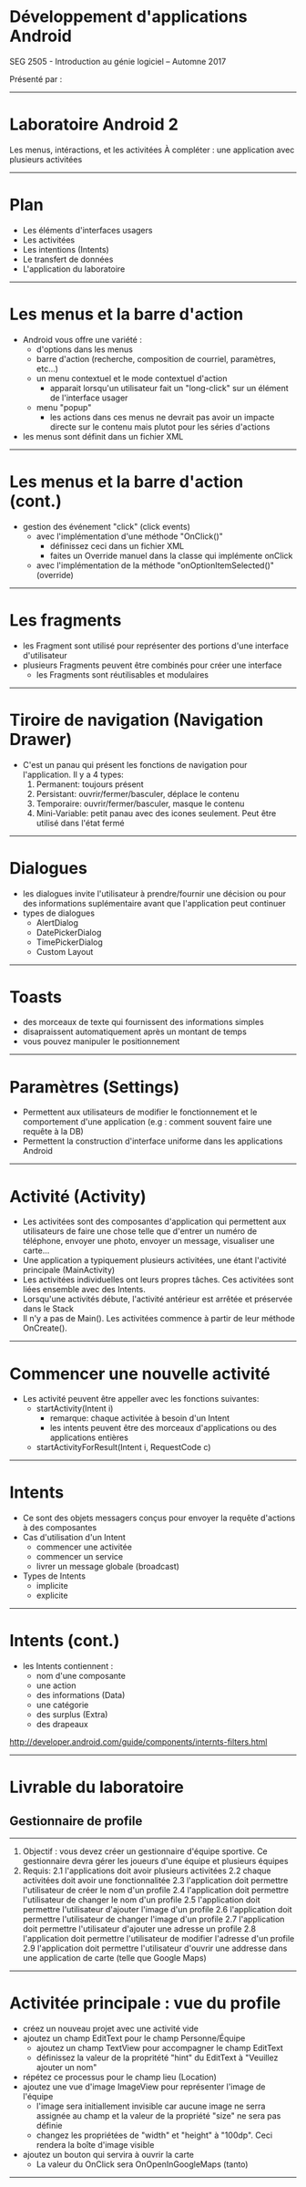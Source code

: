 
# Développement d'applications Android

SEG 2505 - Introduction au génie logiciel – Automne 2017

Présenté par : 

---

# Laboratoire Android 2

Les menus, intéractions, et les activitées
À compléter : une application avec plusieurs activitées

---

# Plan

- Les éléments d'interfaces usagers
- Les activitées
- Les intentions (Intents)
- Le transfert de données
- L'application du laboratoire

---

# Les menus et la barre d'action

- Android vous offre une variété :
    - d'options dans les menus
    - barre d'action (recherche, composition de courriel, paramètres, etc...)
    - un menu contextuel et le mode contextuel d'action
        - apparait lorsqu'un utilisateur fait un "long-click" sur un élément de l'interface usager
    - menu "popup"
        - les actions dans ces menus ne devrait pas avoir un impacte directe sur le contenu mais plutot pour les séries d'actions
- les menus sont définit dans un fichier XML

---

# Les menus et la barre d'action (cont.)

- gestion des événement "click" (click events)
    - avec l'implémentation d'une méthode "OnClick()"
        - définissez ceci dans un fichier XML
        - faites un Override manuel dans la classe qui implémente onClick
    - avec l'implémentation de la méthode "onOptionItemSelected()" (override)

---

# Les fragments

- les Fragment sont utilisé pour représenter des portions d'une interface d'utilisateur
- plusieurs Fragments peuvent être combinés pour créer une interface
    - les Fragments sont réutilisables et modulaires

---

# Tiroire de navigation (Navigation Drawer)

- C'est un panau qui présent les fonctions de navigation pour l'application. Il y a 4 types:
    1. Permanent: toujours présent
    2. Persistant: ouvrir/fermer/basculer, déplace le contenu
    3. Temporaire: ouvrir/fermer/basculer, masque le contenu
    4. Mini-Variable: petit panau avec des icones seulement. Peut être utilisé dans l'état fermé

---

# Dialogues

- les dialogues invite l'utilisateur à prendre/fournir une décision ou pour des informations suplémentaire avant que l'application peut continuer
- types de dialogues
    - AlertDialog
    - DatePickerDialog
    - TimePickerDialog
    - Custom Layout

---

# Toasts

- des morceaux de texte qui fournissent des informations simples
- disapraissent automatiquement après un montant de temps
- vous pouvez manipuler le positionnement

---

# Paramètres (Settings)

- Permettent aux utilisateurs de modifier le fonctionnement et le comportement d'une application (e.g : comment souvent faire une requête à la DB)
- Permettent la construction d'interface uniforme dans les applications Android

---

# Activité (Activity)

- Les activitées sont des composantes d'application qui permettent aux utilisateurs de faire une chose telle que d'entrer un numéro de téléphone, envoyer une photo, envoyer un message, visualiser une carte...
- Une application a typiquement plusieurs activitées, une étant l'activité principale (MainActivity)
- Les activitées individuelles ont leurs propres tâches. Ces activitées sont liées ensemble avec des Intents.
- Lorsqu'une activités débute, l'activité antérieur est arrêtée et préservée dans le Stack
- Il n'y a pas de Main(). Les activitées commence à partir de leur méthode OnCreate().

---

# Commencer une nouvelle activité

- Les activité peuvent être appeller avec les fonctions suivantes:
    - startActivity(Intent i)
        - remarque: chaque activitée à besoin d'un Intent
        - les intents peuvent être des morceaux d'applications ou des applications entières
    - startActivityForResult(Intent i, RequestCode c)

---

# Intents

- Ce sont des objets messagers conçus pour envoyer la requête d'actions à des composantes
- Cas d'utilisation d'un Intent
    - commencer une activitée
    - commencer un service
    - livrer un message globale (broadcast)
- Types de Intents
    - implicite
    - explicite

---

# Intents (cont.)

- les Intents contiennent :
    - nom d'une composante
    - une action
    - des informations (Data)
    - une catégorie
    - des surplus (Extra)
    - des drapeaux

http://developer.android.com/guide/components/internts-filters.html

---

# Livrable du laboratoire
## Gestionnaire de profile

---

1. Objectif : vous devez créer un gestionnaire d'équipe sportive. Ce gestionnaire devra gérer les joueurs d'une équipe et plusieurs équipes
2. Requis:
    2.1 l'applications doit avoir plusieurs activitées
    2.2 chaque activitées doit avoir une fonctionnalitée
    2.3 l'application doit permettre l'utilisateur de créer le nom d'un profile
    2.4 l'application doit permettre l'utilisateur de changer le nom d'un profile
    2.5 l'application doit permettre l'utilisateur d'ajouter l'image d'un profile
    2.6 l'application doit permettre l'utilisateur de changer l'image d'un profile
    2.7 l'application doit permettre l'utilisateur d'ajouter une adresse un profile
    2.8 l'application doit permettre l'utilisateur de modifier l'adresse d'un profile
    2.9 l'application doit permettre l'utilisateur d'ouvrir une addresse dans une application de carte (telle que Google Maps)

---

# Activitée principale : vue du profile

- créez un nouveau projet avec une activité vide
- ajoutez un champ EditText pour le champ Personne/Équipe
    - ajoutez un champ TextView pour accompagner le champ EditText
    - définissez la valeur de la propritété "hint" du EditText à "Veuillez ajouter un nom"
- répétez ce processus pour le champ lieu (Location)
- ajoutez une vue d'image ImageView pour représenter l'image de l'équipe
    - l'image sera initiallement invisible car aucune image ne serra assignée au champ et la valeur de la propriété "size" ne sera pas définie
    - changez les propriétées de "width" et "height" à "100dp". Ceci rendera la boîte d'image visible
- ajoutez un bouton qui servira à ouvrir la carte
    - La valeur du OnClick sera OnOpenInGoogleMaps (tanto)

---








